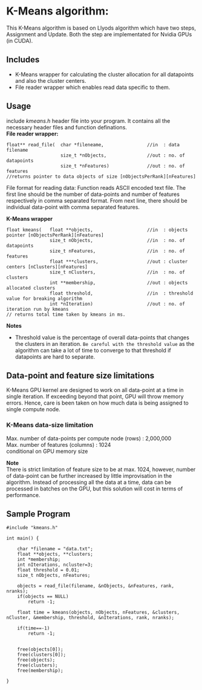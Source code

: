 # K-Means algorithm:
This K-Means algorithm is based on Llyods algorithm which have two steps, Assignment and Update. Both the step are implementated for Nvidia GPUs (in CUDA).

## Includes
* K-Means wrapper for calculating the cluster allocation for all datapoints and also the cluster centers.
* File reader wrapper which enables read data specific to them.

## Usage
include *kmeans.h* header file into your program. It contains all the necessary header files and function definations. <br>
**File reader wrapper:**
```
float** read_file(  char *fileneame,                //in  : data filename
                    size_t *nObjects,               //out : no. of datapoints
                    size_t *nFeatures)              //out : no. of features
//returns pointer to data objects of size [nObjectsPerRank][nFeatures]
```
File format for reading data:
Function reads ASCII encoded text file. The first line should be the number of data-points and number of features respectively in comma separated format. From next line, there should be individual data-point with comma separated features.
<br>

**K-Means wrapper**
```
float kmeans(   float **objects,                    //in  : objects pointer [nObjectsPerRank][nFeatures]
                size_t nObjects,                    //in  : no. of datapoints
                size_t nFeatures,                   //in  : no. of features
                float ***clusters,                  //out : cluster centers [nClusters][nFeatures]
                size_t nClusters,                   //in  : no. of clusters
                int **membership,                   //out : objects allocated clusters
                float threshold,                    //in  : threshold value for breaking algorithm
                int *nIteration)                    //out : no. of iteration run by kmeans
// returns total time taken by kmeans in ms.
```
**Notes**
* Threshold value is the percentage of overall data-points that changes the clusters in an iteration. ```Be careful with the threshold value``` as the algorithm can take a lot of time to converge to that threshold if datapoints are hard to separate.

## Data-point and feature size limitations
K-Means GPU kernel are designed to work on all data-point at a time in single iteration. If exceeding beyond that point, GPU will throw memory errors. Hence, care is been taken on how much data is being assigned to single compute node.
### **K-Means data-size limitation**
Max. number of data-points per compute node (rows) : 2,000,000 <br>
Max. number of features (columns) : 1024 <br>
 conditional on GPU memory size <br>

**Note**<br>
There is strict limitation of feature size to be at max. 1024, however, number of data-point can be further increased by little improvisation in the algorithm. Instead of processing all the data at a time, data can be processed in batches on the GPU, but this solution will cost in terms of performance.



## Sample Program
```
#include "kmeans.h"

int main() {

    char *filename = "data.txt";
    float **objects, **clusters;
    int *membership;
    int nIterations, ncluster=3;
    float threshold = 0.01;
    size_t nObjects, nFeatures;

    objects = read_file(filename, &nObjects, &nFeatures, rank, nranks);
    if(objects == NULL)
        return -1;

    float time = kmeans(objects, nObjects, nFeatures, &clusters, nCluster, &membership, threshold, &nIterations, rank, nranks);

    if(time==-1)
        return -1;


    free(objects[0]);
    free(clusters[0]);
    free(objects);
    free(clusters);
    free(membership);

}
```
